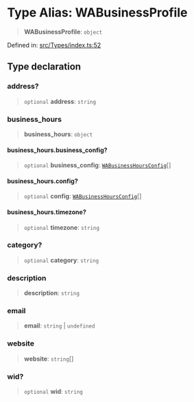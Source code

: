 # Type Alias: WABusinessProfile

> **WABusinessProfile**: `object`

Defined in: [src/Types/index.ts:52](https://github.com/Fokusdotid/Baileys/blob/4aa08196a497251af5be42856601e02d8a85cce8/src/Types/index.ts#L52)

## Type declaration

### address?

> `optional` **address**: `string`

### business\_hours

> **business\_hours**: `object`

#### business\_hours.business\_config?

> `optional` **business\_config**: [`WABusinessHoursConfig`](WABusinessHoursConfig.md)[]

#### business\_hours.config?

> `optional` **config**: [`WABusinessHoursConfig`](WABusinessHoursConfig.md)[]

#### business\_hours.timezone?

> `optional` **timezone**: `string`

### category?

> `optional` **category**: `string`

### description

> **description**: `string`

### email

> **email**: `string` \| `undefined`

### website

> **website**: `string`[]

### wid?

> `optional` **wid**: `string`
